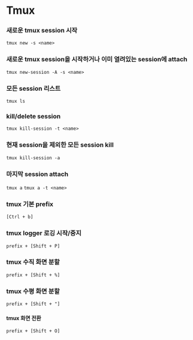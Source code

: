 # Tmux

### 새로운 tmux session 시작
```tmux new -s <name>```

### 새로운 tmux session을 시작하거나 이미 열려있는 session에 attach
```tmux new-session -A -s <name>```

### 모든 session 리스트
```tmux ls```

### kill/delete session
```tmux kill-session -t <name>```

### 현재 session을 제외한 모든 session kill
```tmux kill-session -a```

### 마지막 session attach
```tmux a```  ```tmux a -t <name>```

### tmux 기본 prefix
```[Ctrl + b]```

### tmux logger 로깅 시작/중지 
```prefix + [Shift + P]```

### tmux 수직 화면 분할
```prefix + [Shift + %]```

### tmux 수평 화면 분할
```prefix + [Shift + "]```

#### tmux 화면 전환
```prefix + [Shift + O]```
